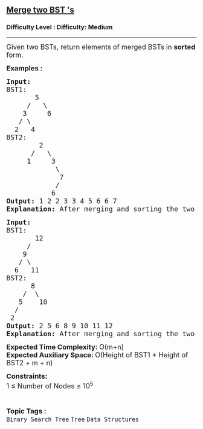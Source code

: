 <h2><a href="https://www.geeksforgeeks.org/problems/merge-two-bst-s/1">Merge two BST 's</a></h2><h3>Difficulty Level : Difficulty: Medium</h3><hr><div class="problems_problem_content__Xm_eO" bis_skin_checked="1"><p><span style="font-size: 18px;">Given two BSTs, return elements of merged BSTs in <strong>sorted </strong>form.</span></p>
<p><span style="font-size: 18px;"><strong>Examples :</strong></span></p>
<pre><span style="font-size: 18px;"><strong>Input:
</strong>BST1:
       5
&nbsp;    /   \
&nbsp;   3     6
&nbsp;  / \
&nbsp; 2   4  
BST2:<strong>
&nbsp;       </strong>2
&nbsp;     /   \
&nbsp;    1     3
&nbsp;           \
&nbsp;            7
&nbsp;           /
&nbsp;          6
<strong>Output: </strong>1 2 2 3 3 4 5 6 6 7<strong>
Explanation: </strong>After merging and sorting the two BST we get 1 2 2 3 3 4 5 6 6 7.</span>
</pre>
<pre><span style="font-size: 18px;"><strong>Input:
</strong>BST1:<strong>
&nbsp;      </strong>12
&nbsp;    /   
&nbsp;   9
&nbsp;  / \ &nbsp;  
&nbsp; 6   11
BST2:<strong>
&nbsp;     </strong>8
&nbsp;   /  \
&nbsp;  5    10
&nbsp; /
&nbsp;2
<strong>Output: </strong>2 5 6 8 9 10 11 12<strong>
Explanation: </strong>After merging and sorting the two BST we get 2 5 6 8 9 10 11 12.</span></pre>
<p><span style="font-size: 18px;"><strong>Expected Time Complexity:&nbsp;</strong>O(m+n)<br><strong>Expected Auxiliary Space:&nbsp;</strong>O(Height of BST1 + Height of BST2 + m + n)</span></p>
<p><span style="font-size: 18px;"><strong>Constraints:</strong><br>1 ≤ Number of Nodes ≤ 10<sup>5</sup></span></p></div><br><p><span style=font-size:18px><strong>Topic Tags : </strong><br><code>Binary Search Tree</code>&nbsp;<code>Tree</code>&nbsp;<code>Data Structures</code>&nbsp;